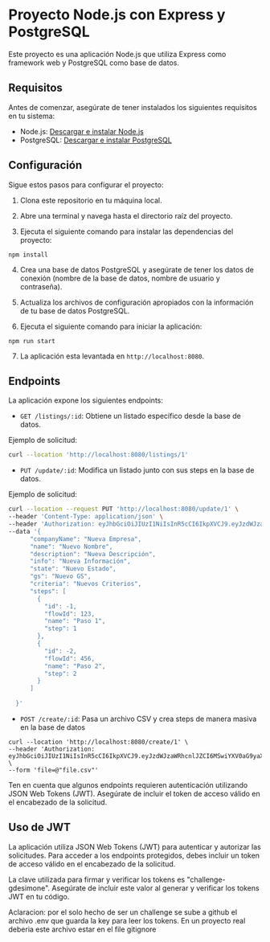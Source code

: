 # Proyecto Node.js con Express y PostgreSQL

Este proyecto es una aplicación Node.js que utiliza Express como framework web y PostgreSQL como base de datos.

## Requisitos

Antes de comenzar, asegúrate de tener instalados los siguientes requisitos en tu sistema:

- Node.js: [Descargar e instalar Node.js](https://nodejs.org)
- PostgreSQL: [Descargar e instalar PostgreSQL](https://www.postgresql.org)

## Configuración

Sigue estos pasos para configurar el proyecto:

1. Clona este repositorio en tu máquina local.

2. Abre una terminal y navega hasta el directorio raíz del proyecto.

3. Ejecuta el siguiente comando para instalar las dependencias del proyecto:

```
npm install
```

4. Crea una base de datos PostgreSQL y asegúrate de tener los datos de conexión (nombre de la base de datos, nombre de usuario y contraseña).

5. Actualiza los archivos de configuración apropiados con la información de tu base de datos PostgreSQL.

6. Ejecuta el siguiente comando para iniciar la aplicación:

```
npm run start
```

7. La aplicación esta levantada en `http://localhost:8080`.

## Endpoints

La aplicación expone los siguientes endpoints:

- `GET /listings/:id`: Obtiene un listado específico desde la base de datos.

Ejemplo de solicitud:

```bash
curl --location 'http://localhost:8080/listings/1'
```

- `PUT /update/:id`: Modifica un listado junto con sus steps en la base de datos.

Ejemplo de solicitud:

```bash
curl --location --request PUT 'http://localhost:8080/update/1' \
--header 'Content-Type: application/json' \
--header 'Authorization: eyJhbGciOiJIUzI1NiIsInR5cCI6IkpXVCJ9.eyJzdWJzaWRhcnlJZCI6MSwiYXV0aG9yaXRpZXMiOlsiUk9MRV9FTVBMT1lFRSJdfQ.JVYcVGPFBSKX4crbwIT_HWo01_C0bdMjdYAbQOpqbHk' \
--data '{
      "companyName": "Nueva Empresa",
      "name": "Nuevo Nombre",
      "description": "Nueva Descripción",
      "info": "Nueva Información",
      "state": "Nuevo Estado",
      "gs": "Nuevo GS",
      "criteria": "Nuevos Criterios",
      "steps": [
        {
          "id": -1,
          "flowId": 123,
          "name": "Paso 1",
          "step": 1
        },
        {
          "id": -2,
          "flowId": 456,
          "name": "Paso 2",
          "step": 2
        }
      ]
    
  }'
```
- `POST /create/:id`: Pasa un archivo CSV y crea steps de manera masiva en la base de datos

```
curl --location 'http://localhost:8080/create/1' \
--header 'Authorization: eyJhbGciOiJIUzI1NiIsInR5cCI6IkpXVCJ9.eyJzdWJzaWRhcnlJZCI6MSwiYXV0aG9yaXRpZXMiOlsiUk9MRV9FTVBMT1lFRSJdfQ.JVYcVGPFBSKX4crbwIT_HWo01_C0bdMjdYAbQOpqbHk' \
--form 'file=@"file.csv"'
```

Ten en cuenta que algunos endpoints requieren autenticación utilizando JSON Web Tokens (JWT). Asegúrate de incluir el token de acceso válido en el encabezado de la solicitud.

## Uso de JWT

La aplicación utiliza JSON Web Tokens (JWT) para autenticar y autorizar las solicitudes. Para acceder a los endpoints protegidos, debes incluir un token de acceso válido en el encabezado de la solicitud.

La clave utilizada para firmar y verificar los tokens es "challenge-gdesimone". Asegúrate de incluir este valor al generar y verificar los tokens JWT en tu código.

Aclaracion: por el solo hecho de ser un challenge se sube a github el archivo .env que guarda la key para leer los tokens. En un proyecto real deberia este archivo estar en el file gitignore
